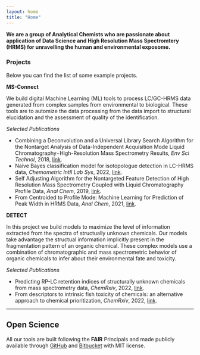 ```yaml
---
layout: home
title: "Home"
---
```


**We are a group of Analytical Chemists who are passionate about application of Data Science and High Resolution Mass Spectromtery (HRMS) for unravelling the human and environmental exposome.** 

### Projects

Below you can find the list of some example projects.


**MS-Connect** 

We build digital Machine Learning (ML) tools to process LC/GC-HRMS data generated from complex samples from environmental to biological. These tools are to automize the data processing from the data import to structural elucidation and the assessment of quality of the identification. 

*Selected Publications*
* Combining a Deconvolution and a Universal Library Search Algorithm for the Nontarget Analysis of Data-Independent Acquisition Mode Liquid Chromatography−High-Resolution Mass Spectrometry Results, *Env Sci Technol*, 2018, [link](https://pubs.acs.org/doi/full/10.1021/acs.est.8b00259).
* Naive Bayes classification model for isotopologue detection in LC-HRMS data, *Chemometric Intll Lab Sys*, 2022, [link](https://www.sciencedirect.com/science/article/pii/S0169743922000260).
* Self Adjusting Algorithm for the Nontargeted Feature Detection of High Resolution Mass Spectrometry Coupled with Liquid Chromatography Profile Data, *Anal Chem*, 2019, [link](https://pubs.acs.org/doi/full/10.1021/acs.analchem.9b02422).
* From Centroided to Profile Mode: Machine Learning for Prediction of Peak Width in HRMS Data, *Anal Chem*, 2021, [link](https://pubs.acs.org/doi/full/10.1021/acs.analchem.1c03755).



**DETECT**

In this project we build models to maximize the level of information extracted from the spectra of structually unknown chemicals. Our models take advantage the structual information implicitly present in the fragmentation pattern of an organic chemical. These complex models use a combination of chromatographic and mass spectrometric behavior of organic chemicals to infer about their environmental fate and toxicity.

*Selected Publications*
* Predicting RP-LC retention indices of structurally unknown chemicals from mass spectrometry data, *ChemRxiv*, 2022, [link](https://chemrxiv.org/engage/chemrxiv/article-details/6284b39d708767488a56959d).
* From descriptors to intrinsic fish toxicity of chemicals: an alternative approach to chemical prioritization, *ChemRxiv*, 2022, [link](https://chemrxiv.org/engage/chemrxiv/article-details/62ac9a8004a3a97dec4a2223).




---------------------------------------------------------------------------------------------------
## Open Science
All our tools are built following the **FAIR** Principals and made publicly available through [GitHub](https://github.com/EMCMS) and [Bitbucket](https://bitbucket.org/SSamanipour/) with MIT license. 

